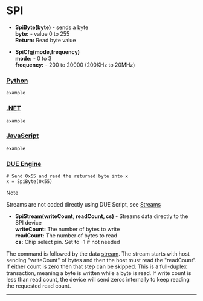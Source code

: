 # SPI

- **SpiByte(byte)** - sends a byte <br>
**byte:** - value 0 to 255 <br>
**Return:**  Read byte value

- **SpiCfg(mode,frequency)** <br>
**mode:** - 0 to 3 <br>
**frequency:** - 200 to 20000 (200KHz to 20MHz)

### [Python](#tab/python)
```basic
example
```

### [.NET](#tab/net)
```basic
example
```

### [JavaScript](#tab/javascript)
```basic
example
```

### [DUE Engine](#tab/dueengine)
```basic
# Send 0x55 and read the returned byte into x
x = SpiByte(0x55)
```

> [!NOTE] 
> Streams are not coded directly using DUE Script, see [Streams](../streams.md)

- **SpiStream(writeCount, readCount, cs)** - Streams data directly to the SPI device <br>
**writeCount:** The number of bytes to write<br>
**readCount:** The number of bytes to read<br>
**cs:** Chip select pin. Set to -1 if not needed

The command is followed by the data [stream](../streams.md). The stream starts with host sending "writeCount" of bytes and then the host must read the "readCount". If either count is zero then that step can be skipped. This is a full-duplex transaction, meaning a byte is written while a byte is read. If write count is less than read count, the device will send zeros internally to keep reading the requested read count.

---